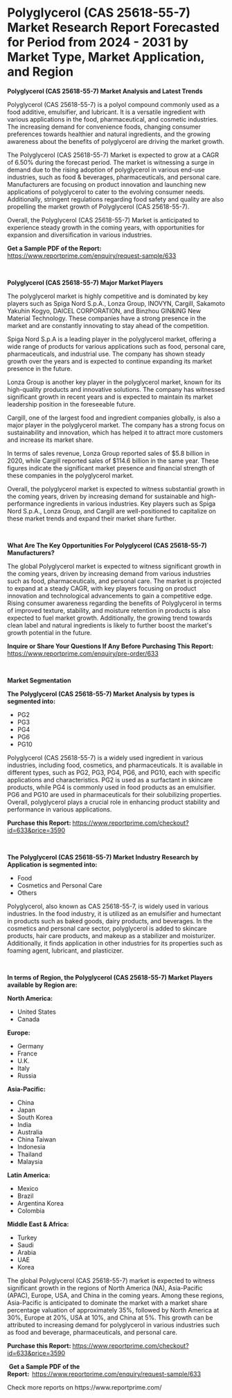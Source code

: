 <p><h1>Polyglycerol (CAS 25618-55-7) Market Research Report Forecasted for Period from 2024 -  2031 by Market Type, Market Application, and Region</h1></p><p><strong>Polyglycerol (CAS 25618-55-7) Market Analysis and Latest Trends</strong></p>
<p><p>Polyglycerol (CAS 25618-55-7) is a polyol compound commonly used as a food additive, emulsifier, and lubricant. It is a versatile ingredient with various applications in the food, pharmaceutical, and cosmetic industries. The increasing demand for convenience foods, changing consumer preferences towards healthier and natural ingredients, and the growing awareness about the benefits of polyglycerol are driving the market growth.</p><p>The Polyglycerol (CAS 25618-55-7) Market is expected to grow at a CAGR of 6.50% during the forecast period. The market is witnessing a surge in demand due to the rising adoption of polyglycerol in various end-use industries, such as food & beverages, pharmaceuticals, and personal care. Manufacturers are focusing on product innovation and launching new applications of polyglycerol to cater to the evolving consumer needs. Additionally, stringent regulations regarding food safety and quality are also propelling the market growth of Polyglycerol (CAS 25618-55-7).</p><p>Overall, the Polyglycerol (CAS 25618-55-7) Market is anticipated to experience steady growth in the coming years, with opportunities for expansion and diversification in various industries.</p></p>
<p><strong>Get a Sample PDF of the Report:&nbsp;</strong> <a href="https://www.reportprime.com/enquiry/request-sample/633">https://www.reportprime.com/enquiry/request-sample/633</a></p>
<p>&nbsp;</p>
<p><strong>Polyglycerol (CAS 25618-55-7) Major Market Players</strong></p>
<p><p>The polyglycerol market is highly competitive and is dominated by key players such as Spiga Nord S.p.A., Lonza Group, INOVYN, Cargill, Sakamoto Yakuhin Kogyo, DAICEL CORPORATION, and Binzhou GIN&ING New Material Technology. These companies have a strong presence in the market and are constantly innovating to stay ahead of the competition.</p><p>Spiga Nord S.p.A is a leading player in the polyglycerol market, offering a wide range of products for various applications such as food, personal care, pharmaceuticals, and industrial use. The company has shown steady growth over the years and is expected to continue expanding its market presence in the future.</p><p>Lonza Group is another key player in the polyglycerol market, known for its high-quality products and innovative solutions. The company has witnessed significant growth in recent years and is expected to maintain its market leadership position in the foreseeable future.</p><p>Cargill, one of the largest food and ingredient companies globally, is also a major player in the polyglycerol market. The company has a strong focus on sustainability and innovation, which has helped it to attract more customers and increase its market share.</p><p>In terms of sales revenue, Lonza Group reported sales of $5.8 billion in 2020, while Cargill reported sales of $114.6 billion in the same year. These figures indicate the significant market presence and financial strength of these companies in the polyglycerol market.</p><p>Overall, the polyglycerol market is expected to witness substantial growth in the coming years, driven by increasing demand for sustainable and high-performance ingredients in various industries. Key players such as Spiga Nord S.p.A., Lonza Group, and Cargill are well-positioned to capitalize on these market trends and expand their market share further.</p></p>
<p>&nbsp;</p>
<p><strong>What Are The Key Opportunities For Polyglycerol (CAS 25618-55-7) Manufacturers?</strong></p>
<p><p>The global Polyglycerol market is expected to witness significant growth in the coming years, driven by increasing demand from various industries such as food, pharmaceuticals, and personal care. The market is projected to expand at a steady CAGR, with key players focusing on product innovation and technological advancements to gain a competitive edge. Rising consumer awareness regarding the benefits of Polyglycerol in terms of improved texture, stability, and moisture retention in products is also expected to fuel market growth. Additionally, the growing trend towards clean label and natural ingredients is likely to further boost the market's growth potential in the future.</p></p>
<p><strong>Inquire or Share Your Questions If Any Before Purchasing This Report:</strong> <a href="https://www.reportprime.com/enquiry/pre-order/633">https://www.reportprime.com/enquiry/pre-order/633</a></p>
<p>&nbsp;</p>
<p><strong>Market Segmentation</strong></p>
<p><strong>The Polyglycerol (CAS 25618-55-7) Market Analysis by types is segmented into:</strong></p>
<p><ul><li>PG2</li><li>PG3</li><li>PG4</li><li>PG6</li><li>PG10</li></ul></p>
<p><p>Polyglycerol (CAS 25618-55-7) is a widely used ingredient in various industries, including food, cosmetics, and pharmaceuticals. It is available in different types, such as PG2, PG3, PG4, PG6, and PG10, each with specific applications and characteristics. PG2 is used as a surfactant in skincare products, while PG4 is commonly used in food products as an emulsifier. PG6 and PG10 are used in pharmaceuticals for their solubilizing properties. Overall, polyglycerol plays a crucial role in enhancing product stability and performance in various applications.</p></p>
<p><strong>Purchase this Report:&nbsp;</strong><a href="https://www.reportprime.com/checkout?id=633&price=3590">https://www.reportprime.com/checkout?id=633&price=3590</a></p>
<p>&nbsp;</p>
<p><strong>The Polyglycerol (CAS 25618-55-7) Market Industry Research by Application is segmented into:</strong></p>
<p><ul><li>Food</li><li>Cosmetics and Personal Care</li><li>Others</li></ul></p>
<p><p>Polyglycerol, also known as CAS 25618-55-7, is widely used in various industries. In the food industry, it is utilized as an emulsifier and humectant in products such as baked goods, dairy products, and beverages. In the cosmetics and personal care sector, polyglycerol is added to skincare products, hair care products, and makeup as a stabilizer and moisturizer. Additionally, it finds application in other industries for its properties such as foaming agent, lubricant, and plasticizer.</p></p>
<p>&nbsp;</p>
<p><strong>In terms of Region, the Polyglycerol (CAS 25618-55-7) Market Players available by Region are:</strong></p>
<p>
    <p> <strong> North America: </strong>
        <ul>
            <li>United States</li>
            <li>Canada</li>
        </ul>
        </p> 
    <p> <strong> Europe: </strong>
        <ul>
            <li>Germany</li>
            <li>France</li>
            <li>U.K.</li>
            <li>Italy</li>
            <li>Russia</li>
        </ul>
        </p> 
    <p> <strong> Asia-Pacific: </strong>
        <ul>
            <li>China</li>
            <li>Japan</li>
            <li>South Korea</li>
            <li>India</li>
            <li>Australia</li>
            <li>China Taiwan</li>
            <li>Indonesia</li>
            <li>Thailand</li>
            <li>Malaysia</li>
        </ul>
        </p> 
    <p> <strong> Latin America: </strong>
        <ul>
            <li>Mexico</li>
            <li>Brazil</li>
            <li>Argentina Korea</li>
            <li>Colombia</li>
        </ul>
        </p> 
    <p> <strong> Middle East & Africa: </strong>
        <ul>
            <li>Turkey</li>
            <li>Saudi</li>
            <li>Arabia</li>
            <li>UAE</li>
            <li>Korea</li>
        </ul>
    </p>
    </p>
<p><p>The global Polyglycerol (CAS 25618-55-7) market is expected to witness significant growth in the regions of North America (NA), Asia-Pacific (APAC), Europe, USA, and China in the coming years. Among these regions, Asia-Pacific is anticipated to dominate the market with a market share percentage valuation of approximately 35%, followed by North America at 30%, Europe at 20%, USA at 10%, and China at 5%. This growth can be attributed to increasing demand for polyglycerol in various industries such as food and beverage, pharmaceuticals, and personal care.</p></p>
<p><strong>Purchase this Report: </strong><a href="https://www.reportprime.com/checkout?id=633&price=3590">https://www.reportprime.com/checkout?id=633&price=3590</a></p>
<p>&nbsp;<strong>Get a Sample PDF of the Report:&nbsp;&nbsp;</strong><a href="https://www.reportprime.com/enquiry/request-sample/633">https://www.reportprime.com/enquiry/request-sample/633</a></p>
<p><strong></strong></p>
<p>Check more reports on https://www.reportprime.com/</p>